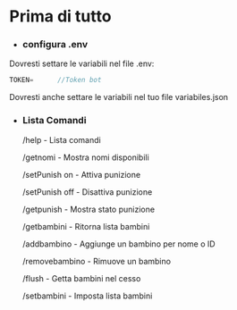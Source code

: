 # Prima di tutto

* ### configura .env

Dovresti settare le variabili nel file .env:

```javascript
TOKEN=      //Token bot
```

Dovresti anche settare le variabili nel tuo file variabiles.json

* ### Lista Comandi

    /help               - Lista comandi
    
    /getnomi            - Mostra nomi disponibili
    
    /setPunish on       - Attiva punizione
    
    /setPunish off      - Disattiva punizione
    
    /getpunish          - Mostra stato punizione
    
    /getbambini         - Ritorna lista bambini
    
    /addbambino         - Aggiunge un bambino per nome o ID
    
    /removebambino      - Rimuove un bambino
    
    /flush              - Getta bambini nel cesso
    
    /setbambini         - Imposta lista bambini
